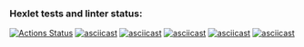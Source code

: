 ### Hexlet tests and linter status:
[![Actions Status](https://github.com/Andreyfaf/frontend-project-44/actions/workflows/hexlet-check.yml/badge.svg)](https://github.com/Andreyfaf/frontend-project-44/actions)
[![asciicast](https://asciinema.org/a/QSrUxmupWMlV8g3YFXVLgARd3.svg)](https://asciinema.org/a/QSrUxmupWMlV8g3YFXVLgARd3)
[![asciicast](https://asciinema.org/a/1HJhe078CJLfTOw0adPmMKrLC.svg)](https://asciinema.org/a/1HJhe078CJLfTOw0adPmMKrLC)
[![asciicast](https://asciinema.org/a/cRSkgVeSgB16rJPO0kMQ8cF1o.svg)](https://asciinema.org/a/cRSkgVeSgB16rJPO0kMQ8cF1o)
[![asciicast](https://asciinema.org/a/QSrUxmupWMlV8g3YFXVLgARd3.svg)](https://asciinema.org/a/QSrUxmupWMlV8g3YFXVLgARd3)
[![asciicast](https://asciinema.org/a/YLHF19LEmFnyMoJ8KCTwiArje.svg)](https://asciinema.org/a/YLHF19LEmFnyMoJ8KCTwiArje)